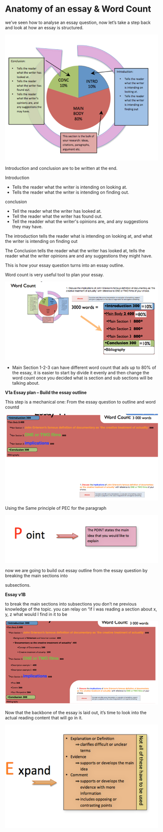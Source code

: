 # Anatomy of an essay & Word Count

weʼve seen how to analyse an essay question, now letʼs take a step back and look at how an essay is structured.

![Anatomy%20of%20an%20essay%20&%20Word%20Count%206a4fe9734eaa408cb2eebcc46466556d/Untitled.png](Anatomy%20of%20an%20essay%20&%20Word%20Count%206a4fe9734eaa408cb2eebcc46466556d/Untitled.png)

Introduction and conclusion are to be written at the end.

Introduction 

- Tells the reader what the writer is intending on looking at.
- Tells the reader what the writer is intending on finding out.

conclusion

- Tell the reader what the writer has looked at.
- Tell the reader what the writer has found out.
- Tell the readder what the writer's opinions are,  and any suggestions they may have.

The introduction tells the reader what is intending on looking at, and what the writer is intending on finding out

The Conclusion tells the reader what the writer has looked at, tells the reader what the writer opinions are and any suggestions they might have.

This is how your essay question turns into an essay outline.

Word count is very useful tool to plan your essay.

![Anatomy%20of%20an%20essay%20&%20Word%20Count%206a4fe9734eaa408cb2eebcc46466556d/Untitled%201.png](Anatomy%20of%20an%20essay%20&%20Word%20Count%206a4fe9734eaa408cb2eebcc46466556d/Untitled%201.png)

- Main Section 1-2-3 can have different word count that ads up to 80% of the essay, it is easier to start by divide it evenly and then change the word count once you decided what is section and sub sections will be talking about.

**V1a Essay plan – Build the essay outline**

This step is a mechanical one: From the essay question to outline and word countd

![Anatomy%20of%20an%20essay%20&%20Word%20Count%206a4fe9734eaa408cb2eebcc46466556d/Untitled%202.png](Anatomy%20of%20an%20essay%20&%20Word%20Count%206a4fe9734eaa408cb2eebcc46466556d/Untitled%202.png)

Using the Same principle of PEC for the paragraph

![Anatomy%20of%20an%20essay%20&%20Word%20Count%206a4fe9734eaa408cb2eebcc46466556d/Untitled%203.png](Anatomy%20of%20an%20essay%20&%20Word%20Count%206a4fe9734eaa408cb2eebcc46466556d/Untitled%203.png)

now we are going to build out essay outline from the essay question by breaking the main sections into

subsections.

**Essay v1B**

to break the main sections into subsections you donʼt ne previous knowledge of the topic. you can relay on “if I was reading a section about x, y, z what would I find in it to be

![Anatomy%20of%20an%20essay%20&%20Word%20Count%206a4fe9734eaa408cb2eebcc46466556d/Untitled%204.png](Anatomy%20of%20an%20essay%20&%20Word%20Count%206a4fe9734eaa408cb2eebcc46466556d/Untitled%204.png)

Now that the backbone of the essay is laid out, itʼs time to look into the actual reading content that will go in it.

![Anatomy%20of%20an%20essay%20&%20Word%20Count%206a4fe9734eaa408cb2eebcc46466556d/Untitled%205.png](Anatomy%20of%20an%20essay%20&%20Word%20Count%206a4fe9734eaa408cb2eebcc46466556d/Untitled%205.png)